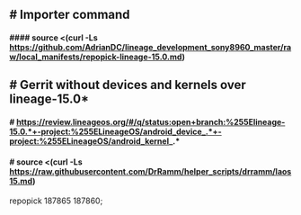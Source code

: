 ## # Importer command
#### #### source <(curl -Ls https://github.com/AdrianDC/lineage_development_sony8960_master/raw/local_manifests/repopick-lineage-15.0.md)

## # Gerrit without devices and kernels over lineage-15.0*
#### # https://review.lineageos.org/#/q/status:open+branch:%255Elineage-15.0.*+-project:%255ELineageOS/android_device_.*+-project:%255ELineageOS/android_kernel_.*


#### # source <(curl -Ls https://raw.githubusercontent.com/DrRamm/helper_scripts/drramm/laos15.md)

repopick 187865 187860;
